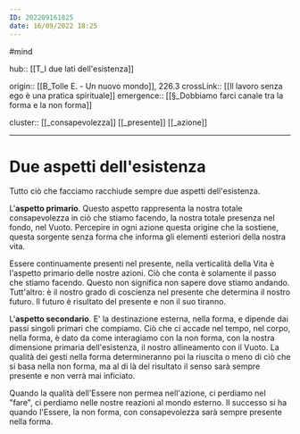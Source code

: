 ```yaml
---
ID: 202209161825
date: 16/09/2022 18:25 
---
```

#mind

hub:: [[T_I due lati dell'esistenza]]

origin:: [[B_Tolle E. - Un nuovo mondo]], 226.3
crossLink:: [[Il lavoro senza ego è una pratica spirituale]]
emergence:: [[§_Dobbiamo farci canale tra la forma e la non forma]]

cluster:: [[_consapevolezza]] [[_presente]] [[_azione]]

---

# Due aspetti dell'esistenza

Tutto ciò che facciamo racchiude sempre due aspetti dell'esistenza.

L'**aspetto primario**. Questo aspetto rappresenta la nostra totale consapevolezza in ciò che stiamo facendo, la nostra totale presenza nel fondo, nel Vuoto. Percepire in ogni azione questa origine che la sostiene, questa sorgente senza forma che informa gli elementi esteriori della nostra vita.

Essere continuamente presenti nel presente, nella verticalità della Vita è l'aspetto primario delle nostre azioni. Ciò che conta è solamente il passo che stiamo facendo. Questo non significa non sapere dove stiamo andando. Tutt'altro: è il nostro grado di coscienza nel presente che determina il nostro futuro. Il futuro è risultato del presente e non il suo tiranno.

L'**aspetto secondario**. E' la destinazione esterna, nella forma, e dipende dai passi singoli primari che compiamo. Ciò che ci accade nel tempo, nel corpo, nella forma, è dato da come interagiamo con la non forma, con la nostra dimensione primaria dell'esistenza, il nostro allineamento con il Vuoto. La qualità dei gesti nella forma determineranno poi la riuscita o meno di ciò che si basa nella non forma, ma al di là del risultato il senso sarà sempre presente e non verrà mai inficiato.

Quando la qualità dell'Essere non permea nell'azione, ci perdiamo nel "fare", ci perdiamo nelle nostre reazioni al mondo esterno. Il successo si ha quando l'Essere, la non forma, con consapevolezza sarà sempre presente nella forma.
